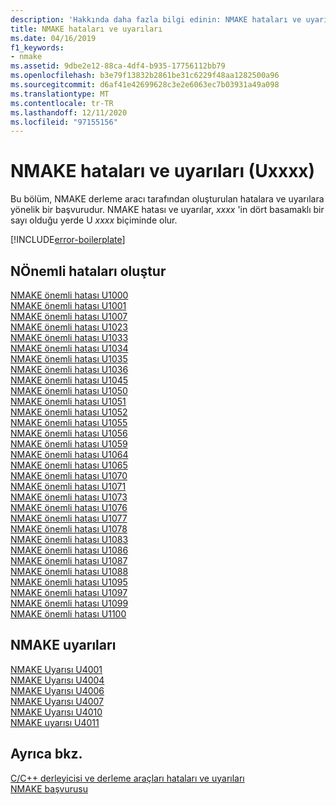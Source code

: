 ```yaml
---
description: 'Hakkında daha fazla bilgi edinin: NMAKE hataları ve uyarıları (uXXXX)'
title: NMAKE hataları ve uyarıları
ms.date: 04/16/2019
f1_keywords:
- nmake
ms.assetid: 9dbe2e12-88ca-4df4-b935-17756112bb79
ms.openlocfilehash: b3e79f13832b2861be31c6229f48aa1282500a96
ms.sourcegitcommit: d6af41e42699628c3e2e6063ec7b03931a49a098
ms.translationtype: MT
ms.contentlocale: tr-TR
ms.lasthandoff: 12/11/2020
ms.locfileid: "97155156"
---
```

# <a name="nmake-errors-and-warnings-uxxxx"></a>NMAKE hataları ve uyarıları (Uxxxx)

Bu bölüm, NMAKE derleme aracı tarafından oluşturulan hatalara ve uyarılara yönelik bir başvurudur. NMAKE hatası ve uyarılar, *xxxx* 'in dört basamaklı bir sayı olduğu yerde U *xxxx* biçiminde olur.

[!INCLUDE[error-boilerplate](../../error-messages/includes/error-boilerplate.md)]

## <a name="nmake-fatal-errors"></a>NÖnemli hataları oluştur

[NMAKE önemli hatası U1000](nmake-fatal-error-u1000.md) \
[NMAKE önemli hatası U1001](nmake-fatal-error-u1001.md) \
[NMAKE önemli hatası U1007](nmake-fatal-error-u1007.md) \
[NMAKE önemli hatası U1023](nmake-fatal-error-u1023.md) \
[NMAKE önemli hatası U1033](nmake-fatal-error-u1033.md) \
[NMAKE önemli hatası U1034](nmake-fatal-error-u1034.md) \
[NMAKE önemli hatası U1035](nmake-fatal-error-u1035.md) \
[NMAKE önemli hatası U1036](nmake-fatal-error-u1036.md) \
[NMAKE önemli hatası U1045](nmake-fatal-error-u1045.md) \
[NMAKE önemli hatası U1050](nmake-fatal-error-u1050.md) \
[NMAKE önemli hatası U1051](nmake-fatal-error-u1051.md) \
[NMAKE önemli hatası U1052](nmake-fatal-error-u1052.md) \
[NMAKE önemli hatası U1055](nmake-fatal-error-u1055.md) \
[NMAKE önemli hatası U1056](nmake-fatal-error-u1056.md) \
[NMAKE önemli hatası U1059](nmake-fatal-error-u1059.md) \
[NMAKE önemli hatası U1064](nmake-fatal-error-u1064.md) \
[NMAKE önemli hatası U1065](nmake-fatal-error-u1065.md) \
[NMAKE önemli hatası U1070](nmake-fatal-error-u1070.md) \
[NMAKE önemli hatası U1071](nmake-fatal-error-u1071.md) \
[NMAKE önemli hatası U1073](nmake-fatal-error-u1073.md) \
[NMAKE önemli hatası U1076](nmake-fatal-error-u1076.md) \
[NMAKE önemli hatası U1077](nmake-fatal-error-u1077.md) \
[NMAKE önemli hatası U1078](nmake-fatal-error-u1078.md) \
[NMAKE önemli hatası U1083](nmake-fatal-error-u1083.md) \
[NMAKE önemli hatası U1086](nmake-fatal-error-u1086.md) \
[NMAKE önemli hatası U1087](nmake-fatal-error-u1087.md) \
[NMAKE önemli hatası U1088](nmake-fatal-error-u1088.md) \
[NMAKE önemli hatası U1095](nmake-fatal-error-u1095.md) \
[NMAKE önemli hatası U1097](nmake-fatal-error-u1097.md) \
[NMAKE önemli hatası U1099](nmake-fatal-error-u1099.md) \
[NMAKE önemli hatası U1100](nmake-fatal-error-u1100.md)

## <a name="nmake-warnings"></a>NMAKE uyarıları

[NMAKE Uyarısı U4001](nmake-warning-u4001.md) \
[NMAKE Uyarısı U4004](nmake-warning-u4004.md) \
[NMAKE Uyarısı U4006](nmake-warning-u4006.md) \
[NMAKE Uyarısı U4007](nmake-warning-u4007.md) \
[NMAKE Uyarısı U4010](nmake-warning-u4010.md) \
[NMAKE uyarısı U4011](nmake-warning-u4011.md)

## <a name="see-also"></a>Ayrıca bkz.

[C/C++ derleyicisi ve derleme araçları hataları ve uyarıları](../compiler-errors-1/c-cpp-build-errors.md) \
[NMAKE başvurusu](../../build/reference/nmake-reference.md)
